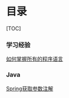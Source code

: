# 目录

[TOC]

### <span id="learn">学习经验</span>  
[如何掌握所有的程序语言](2018/spring-get-data.md)
### <span id="java">Java</span>  
[Spring获取参数注解](2018/spring-get-data.md)  


